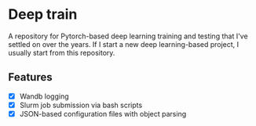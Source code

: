 # Deep train
A repository for Pytorch-based deep learning training and testing that I've settled on over the years.
If I start a new deep learning-based project, I usually start from this repository.

## Features
- [x] Wandb logging
- [x] Slurm job submission via bash scripts
- [x] JSON-based configuration files with object parsing
